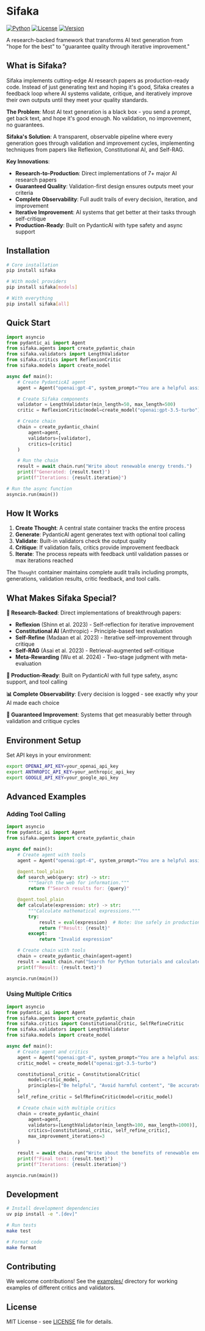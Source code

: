 # Sifaka

[![Python](https://img.shields.io/badge/python-3.11+-blue)](https://python.org)
[![License](https://img.shields.io/badge/license-MIT-green)](LICENSE)
[![Version](https://img.shields.io/badge/version-0.3.0-blue)](https://github.com/sifaka-ai/sifaka)

A research-backed framework that transforms AI text generation from "hope for the best" to "guarantee quality through iterative improvement."

## What is Sifaka?

Sifaka implements cutting-edge AI research papers as production-ready code. Instead of just generating text and hoping it's good, Sifaka creates a feedback loop where AI systems validate, critique, and iteratively improve their own outputs until they meet your quality standards.

**The Problem**: Most AI text generation is a black box - you send a prompt, get back text, and hope it's good enough. No validation, no improvement, no guarantees.

**Sifaka's Solution**: A transparent, observable pipeline where every generation goes through validation and improvement cycles, implementing techniques from papers like Reflexion, Constitutional AI, and Self-RAG.

**Key Innovations**:
- **Research-to-Production**: Direct implementations of 7+ major AI research papers
- **Guaranteed Quality**: Validation-first design ensures outputs meet your criteria
- **Complete Observability**: Full audit trails of every decision, iteration, and improvement
- **Iterative Improvement**: AI systems that get better at their tasks through self-critique
- **Production-Ready**: Built on PydanticAI with type safety and async support

## Installation

```bash
# Core installation
pip install sifaka

# With model providers
pip install sifaka[models]

# With everything
pip install sifaka[all]
```

## Quick Start

```python
import asyncio
from pydantic_ai import Agent
from sifaka.agents import create_pydantic_chain
from sifaka.validators import LengthValidator
from sifaka.critics import ReflexionCritic
from sifaka.models import create_model

async def main():
    # Create PydanticAI agent
    agent = Agent("openai:gpt-4", system_prompt="You are a helpful assistant.")

    # Create Sifaka components
    validator = LengthValidator(min_length=50, max_length=500)
    critic = ReflexionCritic(model=create_model("openai:gpt-3.5-turbo"))

    # Create chain
    chain = create_pydantic_chain(
        agent=agent,
        validators=[validator],
        critics=[critic]
    )

    # Run the chain
    result = await chain.run("Write about renewable energy trends.")
    print(f"Generated: {result.text}")
    print(f"Iterations: {result.iteration}")

# Run the async function
asyncio.run(main())
```

## How It Works

1. **Create Thought**: A central state container tracks the entire process
2. **Generate**: PydanticAI agent generates text with optional tool calling
3. **Validate**: Built-in validators check the output quality
4. **Critique**: If validation fails, critics provide improvement feedback
5. **Iterate**: The process repeats with feedback until validation passes or max iterations reached

The `Thought` container maintains complete audit trails including prompts, generations, validation results, critic feedback, and tool calls.

## What Makes Sifaka Special?

**🔬 Research-Backed**: Direct implementations of breakthrough papers:
- **Reflexion** (Shinn et al. 2023) - Self-reflection for iterative improvement
- **Constitutional AI** (Anthropic) - Principle-based text evaluation
- **Self-Refine** (Madaan et al. 2023) - Iterative self-improvement through critique
- **Self-RAG** (Asai et al. 2023) - Retrieval-augmented self-critique
- **Meta-Rewarding** (Wu et al. 2024) - Two-stage judgment with meta-evaluation

**🎯 Production-Ready**: Built on PydanticAI with full type safety, async support, and tool calling

**📊 Complete Observability**: Every decision is logged - see exactly why your AI made each choice

**🔄 Guaranteed Improvement**: Systems that get measurably better through validation and critique cycles

## Environment Setup

Set API keys in your environment:

```bash
export OPENAI_API_KEY=your_openai_api_key
export ANTHROPIC_API_KEY=your_anthropic_api_key
export GOOGLE_API_KEY=your_google_api_key
```

## Advanced Examples

### Adding Tool Calling

```python
import asyncio
from pydantic_ai import Agent
from sifaka.agents import create_pydantic_chain

async def main():
    # Create agent with tools
    agent = Agent("openai:gpt-4", system_prompt="You are a helpful assistant.")

    @agent.tool_plain
    def search_web(query: str) -> str:
        """Search the web for information."""
        return f"Search results for: {query}"

    @agent.tool_plain
    def calculate(expression: str) -> str:
        """Calculate mathematical expressions."""
        try:
            result = eval(expression)  # Note: Use safely in production
            return f"Result: {result}"
        except:
            return "Invalid expression"

    # Create chain with tools
    chain = create_pydantic_chain(agent=agent)
    result = await chain.run("Search for Python tutorials and calculate 15 * 24")
    print(f"Result: {result.text}")

asyncio.run(main())
```

### Using Multiple Critics

```python
import asyncio
from pydantic_ai import Agent
from sifaka.agents import create_pydantic_chain
from sifaka.critics import ConstitutionalCritic, SelfRefineCritic
from sifaka.validators import LengthValidator
from sifaka.models import create_model

async def main():
    # Create agent and critics
    agent = Agent("openai:gpt-4", system_prompt="You are a helpful assistant.")
    critic_model = create_model("openai:gpt-3.5-turbo")

    constitutional_critic = ConstitutionalCritic(
        model=critic_model,
        principles=["Be helpful", "Avoid harmful content", "Be accurate"]
    )
    self_refine_critic = SelfRefineCritic(model=critic_model)

    # Create chain with multiple critics
    chain = create_pydantic_chain(
        agent=agent,
        validators=[LengthValidator(min_length=100, max_length=1000)],
        critics=[constitutional_critic, self_refine_critic],
        max_improvement_iterations=3
    )

    result = await chain.run("Write about the benefits of renewable energy.")
    print(f"Final text: {result.text}")
    print(f"Iterations: {result.iteration}")

asyncio.run(main())
```

## Development

```bash
# Install development dependencies
uv pip install -e ".[dev]"

# Run tests
make test

# Format code
make format
```

## Contributing

We welcome contributions! See the [examples/](examples/) directory for working examples of different critics and validators.

## License

MIT License - see [LICENSE](LICENSE) file for details.
